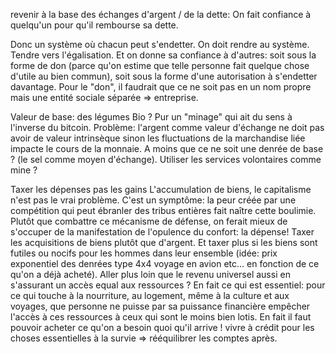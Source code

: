 
revenir à la base des échanges d'argent / de la dette:
On fait confiance à quelqu'un pour qu'il rembourse sa dette.

Donc un système où chacun peut s'endetter. On doit rendre au système. Tendre vers l'égalisation. Et on donne sa confiance à d'autres: soit sous la forme de don (parce qu'on estime que telle personne fait quelque chose d'utile au bien commun), soit sous la forme d'une autorisation à s'endetter davantage. Pour le "don", il faudrait que ce ne soit pas en un nom propre mais une entité sociale séparée => entreprise.

Valeur de base: des légumes Bio ? Pur un "minage" qui ait du sens à l'inverse du bitcoin. Problème: l'argent comme valeur d'échange ne doit pas avoir de valeur intrinsèque sinon les fluctuations de la marchandise liée impacte le cours de la monnaie. A moins que ce ne soit une denrée de base ? (le sel comme moyen d'échange). Utiliser les services volontaires comme mine ?

Taxer les dépenses pas les gains
L'accumulation de biens, le capitalisme n'est pas le vrai problème. C'est un symptôme: la peur créée par une compétition qui peut ébranler des tribus entières fait naître cette boulimie. Plutôt que combattre ce mécanisme de défense, on ferait mieux de s'occuper de la manifestation de l'opulence du confort: la dépense! Taxer les acquisitions de biens plutôt que d'argent. Et taxer plus si les biens sont futiles ou nocifs pour les hommes dans leur ensemble (idée: prix exponentiel des denrées type 4x4 voyage en avion etc... en fonction de ce qu'on a déjà acheté). Aller plus loin que le revenu universel aussi en s'assurant un accès equal aux ressources ? 
En fait ce qui est essentiel: pour ce qui touche à la nourriture, au logement, même à la culture et aux voyages, que personne ne puisse par sa puissance financière empêcher l'accès à ces ressources à ceux qui sont le moins bien lotis.
En fait il faut pouvoir acheter ce qu'on a besoin quoi qu'il arrive ! vivre à crédit pour les choses essentielles à la survie => rééquilibrer les comptes après.
